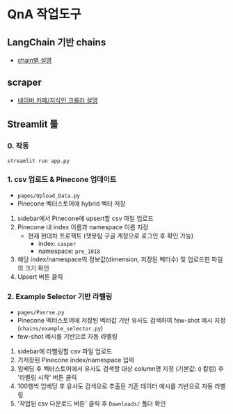 # QnA 작업도구

## LangChain 기반 chains

- [chain별 설명](chains/README.md)

## scraper

- [네이버 카페/지식인 크롤러 설명](scraper/README.md)

## Streamlit 툴

### 0. 작동

`streamlit run app.py`

### 1. csv 업로드 & Pinecone 업데이트

- `pages/Upload_Data.py`
- Pinecone 벡터스토어에 hybrid 벡터 저장

1. sidebar에서 Pinecone에 upsert할 csv 파일 업로드
2. Pinecone 내 index 이름과 namespace 이름 지정
   - 현재 현대차 프로젝트 (챗봇팀 구글 계정으로 로그인 후 확인 가능)
     - index: `casper`
     - namespace: `pre_1018`
3. 해당 index/namespace의 정보값(dimension, 저장된 벡터수) 및 업로드한 파일의 크기 확인
4. Upsert 버튼 클릭

### 2. Example Selector 기반 라벨링

- `pages/Pasrse.py`
- Pinecone 벡터스토어에 저장된 벡터값 기반 유사도 검색하여 few-shot 예시 지정 (`chains/example_selector.py`)
- few-shot 예시를 기반으로 자동 라벨링

1. sidebar에 라벨링할 csv 파일 업로드
2. 기저장된 Pinecone index/namespace 입력
3. 임베딩 후 벡터스토어에서 유사도 검색할 대상 column명 지정 (기본값: `Q` 칼럼) 후 '라벨링 시작' 버튼 클릭
4. 100행씩 임베딩 후 유사도 검색으로 추출된 기존 데이터 예시를 기반으로 자동 라벨링
5. '작업된 csv 다운로드 버튼' 클릭 후 `Downloads/` 폴더 확인
